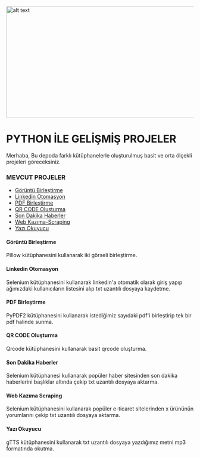 <img src="https://www.python.org/static/community_logos/python-logo-master-v3-TM.png" alt="alt text" width="800" height="300">











# PYTHON İLE GELİŞMİŞ PROJELER
Merhaba, Bu depoda farklı kütüphanelerle oluşturulmuş basit ve orta ölçekli projeleri göreceksiniz.


### MEVCUT PROJELER
- [Görüntü Birleştirme](görüntü-birleştirme)
- [Linkedin Otomasyon](####linkedin-otomasyon)
- [PDF Birleştirme](####pdf-birlestirme)
- [QR CODE Oluşturma](####qrcode-oluşturma)
- [Son Dakika Haberler](####sondakika-haberler)
- [Web Kazıma-Scraping](####webkazıma-scraping)
- [Yazı Okuyucu](####yazı-okuyucu)


#### Görüntü Birleştirme
Pillow kütüphanesini kullanarak iki görseli birleştirme.


#### Linkedin Otomasyon
Selenium kütüphanesini kullanarak linkedin'a otomatik olarak giriş yapıp ağımızdaki kullanıcıların listesini alıp txt uzantılı dosyaya kaydetme.


#### PDF Birleştirme
PyPDF2 kütüphanesini kullanarak istediğimiz sayıdaki pdf'i birleştirip tek bir pdf halinde sunma.


#### QR CODE Oluşturma
Qrcode kütüphanesini kullanarak basit qrcode oluşturma.


#### Son Dakika Haberler
Selenium kütüphanesi kullanarak popüler haber sitesinden son dakika haberlerini başlıklar altında çekip txt uzantılı dosyaya aktarma.


#### Web Kazıma Scraping
Selenium kütüphanesini kullanarak popüler e-ticaret sitelerinden x ürününün yorumlarını çekip txt uzantılı dosyaya aktarma.


#### Yazı Okuyucu
gTTS kütüphanesini kullanarak txt uzantılı dosyaya yazdığımız metni mp3 formatında okutma.







